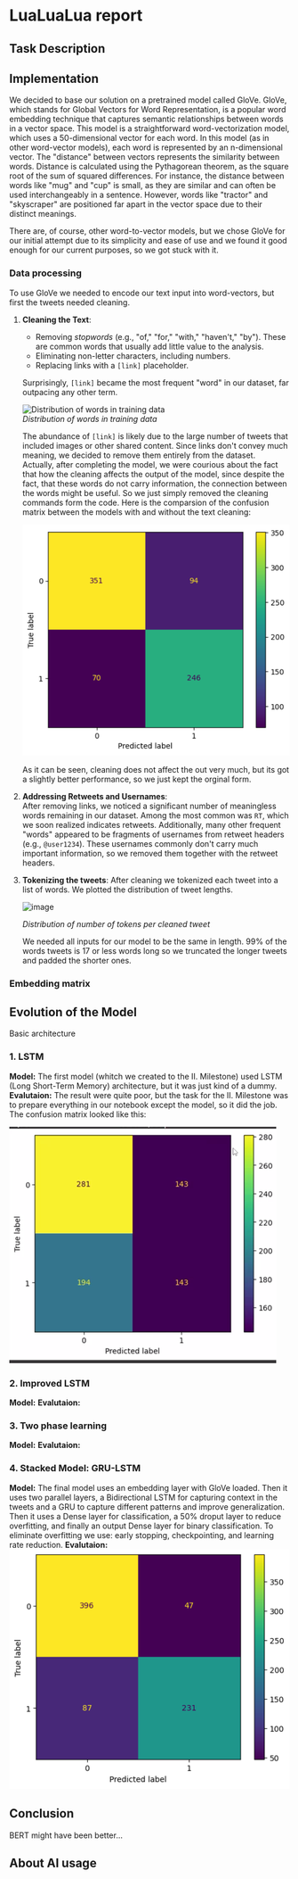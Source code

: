 # LuaLuaLua report
 
## Task Description


## Implementation
We decided to base our solution on a pretrained model called GloVe. GloVe, which stands for Global Vectors for Word Representation, is a popular word embedding technique that captures semantic relationships between words in a vector space. This model is a straightforward word-vectorization model, which uses a 50-dimensional vector for each word. In this model (as in other word-vector models), each word is represented by an n-dimensional vector. The "distance" between vectors represents the similarity between words. Distance is calculated using the Pythagorean theorem, as the square root of the sum of squared differences. For instance, the distance between words like "mug" and "cup" is small, as they are similar and can often be used interchangeably in a sentence. However, words like "tractor" and "skyscraper" are positioned far apart in the vector space due to their distinct meanings.

There are, of course, other word-to-vector models, but we chose GloVe for our initial attempt due to its simplicity and ease of use and we found it good enough for our current purposes, so we got stuck with it. 

### Data processing
To use GloVe we needed to encode our text input into word-vectors, but first the tweets needed cleaning. 
1. **Cleaning the Text**:  
   - Removing *stopwords* (e.g., "of," "for," "with," "haven't," "by"). These are common words that usually add little value to the analysis.  
   - Eliminating non-letter characters, including numbers.  
   - Replacing links with a `[link]` placeholder.  

   Surprisingly, `[link]` became the most frequent "word" in our dataset, far outpacing any other term.  

   ![Distribution of words in training data](https://github.com/user-attachments/assets/7b4ba618-bc03-4d00-bac2-80d1e9108e72)  
   *Distribution of words in training data*  

   The abundance of `[link]` is likely due to the large number of tweets that included images or other shared content. Since links don't convey much meaning, we decided to remove them entirely from the dataset.  
   Actually, after completing the model, we were courious about the fact that how the cleaning affects the output of the model, since despite the fact, that these words do not carry information, the connection between the words might be useful. So we just simply removed the cleaning commands form the code. Here is the comparsion of the confusion matrix between the models with and without the text cleaning:
   
   ![Without the cleaning](withoutCleaning.png)
   
   As it can be seen, cleaning does not affect the out very much, but its got a slightly better performance, so we just kept the orginal form.
3. **Addressing Retweets and Usernames**:  
   After removing links, we noticed a significant number of meaningless words remaining in our dataset. Among the most common was `RT`, which we soon realized indicates retweets. Additionally, many other frequent "words" appeared to be fragments of usernames from retweet headers (e.g., `@user1234`). These usernames commonly don't carry much important information, so we removed them together with the retweet headers.

4. **Tokenizing the tweets**:
   After cleaning we tokenized each tweet into a list of words. We plotted the distribution of tweet lengths.
   
   ![image](https://github.com/user-attachments/assets/47921616-bd9e-44d6-93d7-578cc8bb5c63)
   
   *Distribution of number of tokens per cleaned tweet*
   
   We needed all inputs for our model to be the same in length. 99% of the words tweets is 17 or less words long so we truncated the longer tweets and padded the shorter ones.

### Embedding matrix



   
## Evolution of the Model
Basic architecture

### 1. LSTM 
**Model:** The first model (whitch we created to the II. Milestone) used LSTM (Long Short-Term Memory) architecture, but it was just kind of a dummy.
**Evalutaion:**
The result were quite poor, but the task for the II. Milestone was to prepare everything in our notebook except the model, so it did the job. The confusion matrix looked like this:

![First model](firstMod.png)


### 2. Improved LSTM
**Model:**
**Evalutaion:**

### 3. Two phase learning
**Model:**
**Evalutaion:**

### 4. Stacked Model: GRU-LSTM
**Model:** The final model uses an embedding layer with GloVe loaded. Then it uses two parallel layers, a Bidirectional LSTM for capturing context in the tweets and a GRU to capture different patterns and improve generalization. Then it uses a Dense layer for classification, a 50% droput layer to reduce overfitting, and finally an output Dense layer for binary classification. To eliminate overfitting we use: early stopping, checkpointing, and learning rate reduction.
**Evalutaion:**
![Final confusion matrix](final.png)

## Conclusion
BERT might have been better...

## About AI usage
